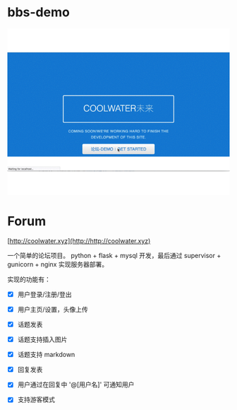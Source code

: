 # bbs-demo
![bbs-demo](/guest.gif)

# Forum

[http://coolwater.xyz](http://http://coolwater.xyz)

一个简单的论坛项目。 python + flask + mysql 开发，最后通过 supervisor + gunicorn + nginx 实现服务器部署。

实现的功能有：

- [x] 用户登录/注册/登出
- [x] 用户主页/设置，头像上传
- [x] 话题发表
- [x] 话题支持插入图片
- [x] 话题支持 markdown
- [x] 回复发表
- [x] 用户通过在回复中 '@[用户名]' 可通知用户
- [x] 支持游客模式


